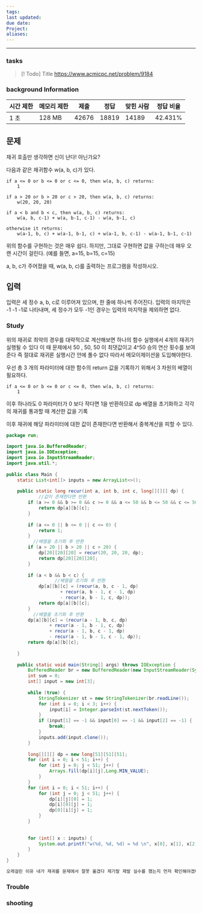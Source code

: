 ```yaml
---
tags: 
last updated: 
due date: 
Project: 
aliases:
---
```

--- 
### tasks

> [! Todo] Title
> https://www.acmicpc.net/problem/9184

### background Information

|시간 제한|메모리 제한|제출|정답|맞힌 사람|정답 비율|
|---|---|---|---|---|---|
|1 초|128 MB|42676|18819|14189|42.431%|

## 문제

재귀 호출만 생각하면 신이 난다! 아닌가요?

다음과 같은 재귀함수 w(a, b, c)가 있다.

~~~
if a <= 0 or b <= 0 or c <= 0, then w(a, b, c) returns:
    1

if a > 20 or b > 20 or c > 20, then w(a, b, c) returns:
    w(20, 20, 20)

if a < b and b < c, then w(a, b, c) returns:
    w(a, b, c-1) + w(a, b-1, c-1) - w(a, b-1, c)

otherwise it returns:
    w(a-1, b, c) + w(a-1, b-1, c) + w(a-1, b, c-1) - w(a-1, b-1, c-1)
~~~

위의 함수를 구현하는 것은 매우 쉽다. 하지만, 그대로 구현하면 값을 구하는데 매우 오랜 시간이 걸린다. (예를 들면, a=15, b=15, c=15)

a, b, c가 주어졌을 때, w(a, b, c)를 출력하는 프로그램을 작성하시오.

## 입력

입력은 세 정수 a, b, c로 이루어져 있으며, 한 줄에 하나씩 주어진다. 입력의 마지막은 -1 -1 -1로 나타내며, 세 정수가 모두 -1인 경우는 입력의 마지막을 제외하면 없다.

### Study
위의 재귀로 최악의 경우를 대략적으로 계산해보면 하나의 함수 실행에서 4개의 재귀가 실행될 수 있다 이 때 문제에서 50 , 50, 50 이 최댓값이고 4^50 승의 연산 횟수를 보여준다 즉 절대로 재귀론 실행시간 안에 풀수 없다 따라서 메모이제이션을 도입해야한다.

우선 총 3 개의 파라미터에 대한 함수의 return 값을 기록하기 위해서 3 차원의 배열이 필요하다. 

~~~
if a <= 0 or b <= 0 or c <= 0, then w(a, b, c) returns:
    1
~~~

이후 하나라도 0 파라미터가 0 보다 작다면 1을 반환하므로 dp 배열을 초기화하고 각각의 재귀를 통과할 때 계산한 값을 기록

이후 재귀에 해당 파라미터에 대한 값이 존재한다면 반환해서 중복계산을 피할 수 있다.

~~~java
package run;  
  
import java.io.BufferedReader;  
import java.io.IOException;  
import java.io.InputStreamReader;  
import java.util.*;  
  
public class Main {  
    static List<int[]> inputs = new ArrayList<>();  
  
    public static long recur(int a, int b, int c, long[][][] dp) {  
			//값이 존재한다면 반환
        if (a >= 0 && b >= 0 && c >= 0 && a <= 50 && b <= 50 && c <= 50 && dp[a][b][c] != Long.MIN_VALUE) {  
            return dp[a][b][c];  
        }  
  
        if (a <= 0 || b <= 0 || c <= 0) {  
            return 1;  
        }  
		  //배열을 초기화 후 반환
        if (a > 20 || b > 20 || c > 20) {  
            dp[20][20][20] = recur(20, 20, 20, dp);  
            return dp[20][20][20];  
        }  
  
        if (a < b && b < c) { 
        		  //배열을 초기화 후 반환 
            dp[a][b][c] = (recur(a, b, c - 1, dp)  
                    + recur(a, b - 1, c - 1, dp)  
                    - recur(a, b - 1, c, dp));  
            return dp[a][b][c];  
        }  
  		  //배열을 초기화 후 반환
        dp[a][b][c] = (recur(a - 1, b, c, dp)  
                + recur(a - 1, b - 1, c, dp)  
                + recur(a - 1, b, c - 1, dp)  
                - recur(a - 1, b - 1, c - 1, dp));  
        return dp[a][b][c];  
  
    }  
  
    public static void main(String[] args) throws IOException {  
        BufferedReader br = new BufferedReader(new InputStreamReader(System.in));  
        int sum = 0;  
        int[] input = new int[3];  
  
        while (true) {  
            StringTokenizer st = new StringTokenizer(br.readLine());  
            for (int i = 0; i < 3; i++) {  
                input[i] = Integer.parseInt(st.nextToken());  
            }  
            if (input[1] == -1 && input[0] == -1 && input[2] == -1) {  
                break;  
            }  
            inputs.add(input.clone());  
        }  
  
        long[][][] dp = new long[51][51][51];  
        for (int i = 0; i < 51; i++) {  
            for (int j = 0; j < 51; j++) {  
                Arrays.fill(dp[i][j],Long.MIN_VALUE);  
            }  
        }  
        for (int i = 0; i < 51; i++) {  
            for (int j = 0; j < 51; j++) {  
                dp[i][j][0] = 1;  
                dp[i][0][j] = 1;  
                dp[0][i][j] = 1;  
            }  
        }  
  
  
        for (int[] x : inputs) {  
            System.out.printf("w(%d, %d, %d) = %d \n", x[0], x[1], x[2], recur(x[0], x[1], x[2], dp));  
        }  
    }  
}

오래걸린 이유 내가 재귀를 문제에서 잘못 옮겼다 제기랄 제발 실수를 했는지 먼저 확인해야겠다.

~~~


### Trouble





### shooting
